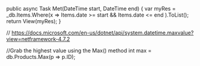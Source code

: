 public async Task<IActionResult> Met(DateTime start, DateTime end)
{
  var myRes = _db.Items.Where(x => Items.date >= start && Items.date <= end ).ToList();
  return View(myRes); 
}












































// https://docs.microsoft.com/en-us/dotnet/api/system.datetime.maxvalue?view=netframework-4.7.2

//Grab the highest value using the Max() method
int max = db.Products.Max(p => p.ID);
